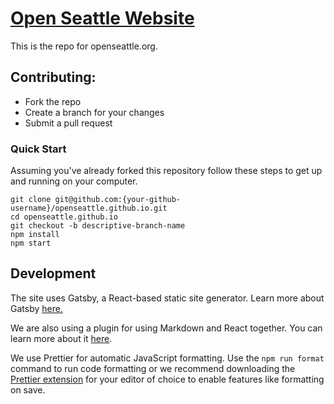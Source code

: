 # [Open Seattle Website](https://openseattle.org)

This is the repo for openseattle.org.

## Contributing:

- Fork the repo
- Create a branch for your changes
- Submit a pull request

### Quick Start

Assuming you've already forked this repository follow these steps to get up and running on your computer.

```
git clone git@github.com:{your-github-username}/openseattle.github.io.git
cd openseattle.github.io
git checkout -b descriptive-branch-name
npm install
npm start
```

## Development

The site uses Gatsby, a React-based static site generator. Learn more about Gatsby [here.](https://www.gatsbyjs.com/)

We are also using a plugin for using Markdown and React together. You can learn more about it [here](https://www.gatsbyjs.com/docs/mdx/).

We use Prettier for automatic JavaScript formatting. Use the `npm run format` command to run code formatting or we recommend downloading the [Prettier extension](https://prettier.io/docs/en/editors.html) for your editor of choice to enable features like formatting on save.

